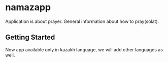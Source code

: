 # namazapp

Application is about prayer. General information about how to pray(solat).

## Getting Started
Now app available only in kazakh language, we will add other languages as well.
